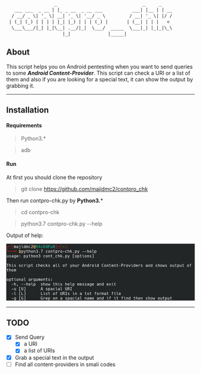 ```                       
                  _                                _     _    
   ___ ___  _ __ | |_ _ __  _ __ ___           ___| |__ | | __
  / __/ _ \| '_ \| __| '_ \| '__/ _ \         / __| '_ \| |/ /
 | (_| (_) | | | | |_| |_) | | | (_) |       | (__| | | |   < 
  \___\___/|_| |_|\__| .__/|_|  \___/  _____  \___|_| |_|_|\_\
                     |_|              |_____|              

```                       

## About
This script helps you on Android pentesting when you want to send queries to some ***Android Content-Provider***. This script can check a URI or a list of them and also if you are looking for a special text, it can show the output by grabbing it.

----
## Installation
#### Requirements
> Python3.*

> adb

#### Run
At first you should clone the repository
> git clone https://github.com/majidmc2/contpro_chk

Then run contpro-chk.py by **Python3.***
> cd contpro-chk

> python3.7 contpro-chk.py --help

Output of help:

![](help.png)

----

## TODO

- [x] Send Query
    - [x] a URI
    - [x] a list of URIs
- [x] Grab a special text in the output
- [ ] Find all content-providers in smali codes
